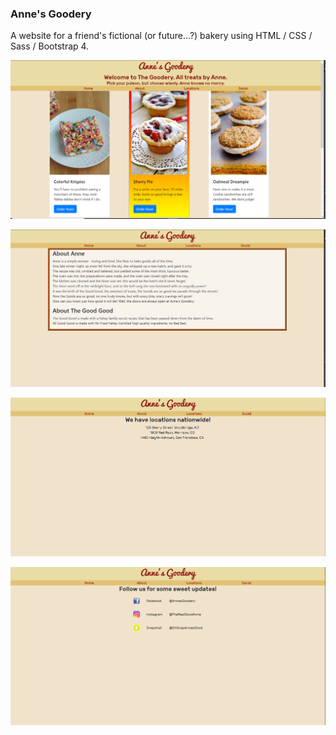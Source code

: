 ### Anne's Goodery
A website for a friend's fictional (or future...?) bakery using HTML / CSS / Sass / Bootstrap 4.

![](screenshots/home-screenshot.PNG)

![](screenshots/about-screenshot.PNG)

![](screenshots/locations-screenshot.PNG)

![](screenshots/social-screenshot.PNG)
